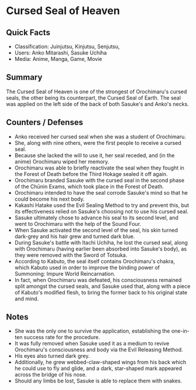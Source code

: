 # Cursed Seal of Heaven

## Quick Facts
- Classification: Juinjutsu, Kinjutsu, Senjutsu,
- Users: Anko Mitarashi, Sasuke Uchiha
- Media: Anime, Manga, Game, Movie

## Summary
The Cursed Seal of Heaven is one of the strongest of Orochimaru's cursed seals, the other being its counterpart, the Cursed Seal of Earth. The seal was applied on the left side of the back of both Sasuke's and Anko's necks.

## Counters / Defenses
- Anko received her cursed seal when she was a student of Orochimaru.
- She, along with nine others, were the first people to receive a cursed seal.
- Because she lacked the will to use it, her seal receded, and (in the anime) Orochimaru wiped her memory.
- Orochimaru was able to briefly reactivate the seal when they fought in the Forest of Death before the Third Hokage sealed it off again.
- Orochimaru branded Sasuke with the cursed seal in the second phase of the Chūnin Exams, which took place in the Forest of Death.
- Orochimaru intended to have the seal corrode Sasuke's mind so that he could become his next body.
- Kakashi Hatake used the Evil Sealing Method to try and prevent this, but its effectiveness relied on Sasuke's choosing not to use his cursed seal.
- Sasuke ultimately chose to advance his seal to its second level, and went to Orochimaru with the help of the Sound Four.
- When Sasuke activated the second level of the seal, his skin turned dark-grey and his hair grew and turned dark blue.
- During Sasuke's battle with Itachi Uchiha, he lost the cursed seal, along with Orochimaru (having earlier been absorbed into Sasuke's body), as they were removed with the Sword of Totsuka.
- According to Kabuto, the seal itself contains Orochimaru's chakra, which Kabuto used in order to improve the binding power of Summoning: Impure World Reincarnation.
- In fact, when Orochimaru was defeated, his consciousness remained split amongst the cursed seals, and Sasuke used that, along with a piece of Kabuto's modified flesh, to bring the former back to his original state and mind.

## Notes
- She was the only one to survive the application, establishing the one-in-ten success rate for the procedure.
- It was fully removed when Sasuke used it as a medium to revive Orochimaru's consciousness and body via the Evil Releasing Method.
- His eyes also turned dark grey.
- Additionally, he grew webbed-claw-shaped wings from his back which he could use to fly and glide, and a dark, star-shaped mark appeared across the bridge of his nose.
- Should any limbs be lost, Sasuke is able to replace them with snakes.
